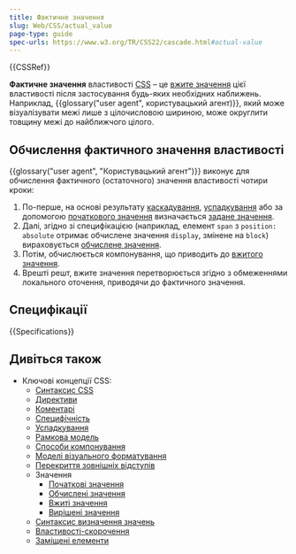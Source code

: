```yaml
---
title: Фактичне значення
slug: Web/CSS/actual_value
page-type: guide
spec-urls: https://www.w3.org/TR/CSS22/cascade.html#actual-value
---
```


{{CSSRef}}

**Фактичне значення** властивості [CSS](/uk/docs/Web/CSS) – це [вжите значення](/uk/docs/Web/CSS/used_value) цієї властивості після застосування будь-яких необхідних наближень. Наприклад, {{glossary("user agent", користувацький агент)}}, який може візуалізувати межі лише з цілочисловою шириною, може округлити товщину межі до найближчого цілого.

## Обчислення фактичного значення властивості

{{glossary("user agent", "Користувацький агент")}} виконує для обчислення фактичного (остаточного) значення властивості чотири кроки:

1. По-перше, на основі результату [каскадування](/uk/docs/Web/CSS/Cascade), [успадкування](/uk/docs/Web/CSS/Inheritance) або за допомогою [початкового значення](/uk/docs/Web/CSS/initial_value) визначається [задане значення](/uk/docs/Web/CSS/specified_value).
2. Далі, згідно зі специфікацією (наприклад, елемент `span` з `position: absolute` отримає обчислене значення `display`, змінене на `block`) вираховується [обчислене значення](/uk/docs/Web/CSS/computed_value).
3. Потім, обчислюється компонування, що приводить до [вжитого значення](/uk/docs/Web/CSS/used_value).
4. Врешті решт, вжите значення перетворюється згідно з обмеженнями локального оточення, приводячи до фактичного значення.

## Специфікації

{{Specifications}}

## Дивіться також

- Ключові концепції CSS:
  - [Синтаксис CSS](/uk/docs/Web/CSS/Syntax)
  - [Директиви](/uk/docs/Web/CSS/At-rule)
  - [Коментарі](/uk/docs/Web/CSS/Comments)
  - [Специфічність](/uk/docs/Web/CSS/Specificity)
  - [Успадкування](/uk/docs/Web/CSS/Inheritance)
  - [Рамкова модель](/uk/docs/Web/CSS/CSS_box_model/Introduction_to_the_CSS_box_model)
  - [Способи компонування](/uk/docs/Web/CSS/Layout_mode)
  - [Моделі візуального форматування](/uk/docs/Web/CSS/Visual_formatting_model)
  - [Перекриття зовнішніх відступів](/uk/docs/Web/CSS/CSS_box_model/Mastering_margin_collapsing)
  - Значення
    - [Початкові значення](/uk/docs/Web/CSS/initial_value)
    - [Обчислені значення](/uk/docs/Web/CSS/computed_value)
    - [Вжиті значення](/uk/docs/Web/CSS/used_value)
    - [Вирішені значення](/uk/docs/Web/CSS/resolved_value)
  - [Синтаксис визначення значень](/uk/docs/Web/CSS/Value_definition_syntax)
  - [Властивості-скорочення](/uk/docs/Web/CSS/Shorthand_properties)
  - [Заміщені елементи](/uk/docs/Web/CSS/Replaced_element)
